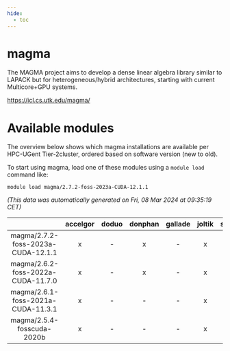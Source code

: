 ```yaml
---
hide:
  - toc
---
```


magma
=====


The MAGMA project aims to develop a dense linear algebra library similar to LAPACK but for heterogeneous/hybrid architectures, starting with current Multicore+GPU systems.

https://icl.cs.utk.edu/magma/
# Available modules


The overview below shows which magma installations are available per HPC-UGent Tier-2cluster, ordered based on software version (new to old).

To start using magma, load one of these modules using a `module load` command like:

```shell
module load magma/2.7.2-foss-2023a-CUDA-12.1.1
```

*(This data was automatically generated on Fri, 08 Mar 2024 at 09:35:19 CET)*  

| |accelgor|doduo|donphan|gallade|joltik|skitty|
| :---: | :---: | :---: | :---: | :---: | :---: | :---: |
|magma/2.7.2-foss-2023a-CUDA-12.1.1|x|-|x|-|x|-|
|magma/2.6.2-foss-2022a-CUDA-11.7.0|x|-|x|-|x|-|
|magma/2.6.1-foss-2021a-CUDA-11.3.1|x|-|-|-|x|-|
|magma/2.5.4-fosscuda-2020b|x|-|-|-|x|-|
